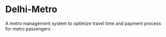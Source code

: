# Delhi-Metro
A metro management system to optimize travel time and payment process for metro passengers 
